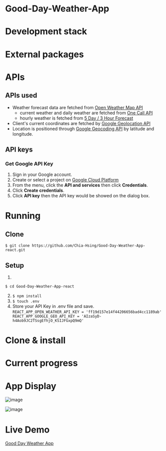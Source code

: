 # Good-Day-Weather-App

# Development stack

# External packages

# APIs

## APIs used
  - Weather forecast data are fetched from [Open Weather Map API](https://openweathermap.org/api)
    - current weather and daily weather are fetched from [One Call API](https://openweathermap.org/api/one-call-api)
    - hourly weather is fetched from [5 Day / 3 Hour Forecast](https://openweathermap.org/forecast5)
  - Client's current coordinates are fetched by [Google Geolocation API](https://developers.google.com/maps/documentation/geolocation/overview)
  - Location is positioned through [Google Geocoding API](https://developers.google.com/maps/documentation/geocoding/overview) by latitude and longitude.
## API keys
  ### Get Google API Key
  1. Sign in your Google account.
  2. Create or select a project on [Google Cloud Platform](https://console.developers.google.com/)
  3. From the menu, click the __API and services__ then click __Credentials__.
  4. Click __Create credentials__.
  5. Click __API key__ then the API key would be showed on the dialog box.

# Running
  ## Clone
  ```
  $ git clone https://github.com/Chia-Hsing/Good-Day-Weather-App-react.git
  ```
  
  ## Setup
  1. 
  ```
  $ cd Good-Day-Weather-App-react
  ```
  2. `$ npm install`
  3. `$ touch .env`
  4.  Store your API Key in .env file and save.
     `REACT_APP_OPEN_WEATHER_API_KEY = 'ff19d157e14f44206656bad4cc1189ab'
      REACT_APP_GOOGLE_GEO_API_KEY = 'AIzaSyD-h4Aob9JC2TSsgEfhjO_KSIJFGxpQ9mQ'`
  

# Clone & install

# Current progress

# App Display

![image](https://github.com/Chia-Hsing/Good-Day-Weather-App-react/blob/master/src/img/1.png)

![image](https://github.com/Chia-Hsing/Good-Day-Weather-App-react/blob/master/src/img/2.png)

# Live Demo

[Good Day Weather App](https://chia-hsing.github.io/Good-Day-Weather-App-react/)
